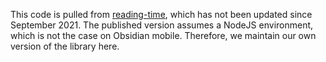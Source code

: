 This code is pulled from [reading-time](https://github.com/ngryman/reading-time), which has not been updated since September 2021. The published version assumes a NodeJS environment, which is not the case on Obsidian mobile. Therefore, we maintain our own version of the library here.